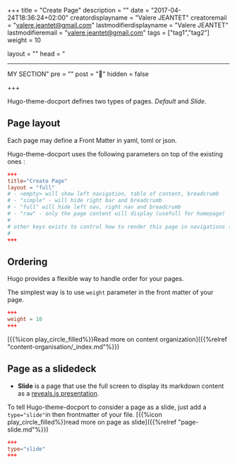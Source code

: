 +++
title = "Create Page"
description = ""
date = "2017-04-24T18:36:24+02:00"
creatordisplayname = "Valere JEANTET"
creatoremail = "valere.jeantet@gmail.com"
lastmodifierdisplayname = "Valere JEANTET"
lastmodifieremail = "valere.jeantet@gmail.com"
tags = ["tag1","tag2"]
weight = 10

layout = ""
head = "<hr/>MY SECTION"
pre = ""
post = "👋"
hidden = false

+++


Hugo-theme-docport defines two types of pages. _Default_ and _Slide_.

## Page layout
Each page may define a Front Matter in yaml, toml or json.

Hugo-theme-docport uses the following parameters on top of the existing ones :

```toml
+++
title="Create Page"
layout = "full"
# - <empty> will show left navigation, table of content, breadcrumb 
# - "simple" - will hide right bar and breadcrumb 
# - "full" will hide left nav, right nav and breadcrumb
# - "raw" - only the page content will display (usefull for homepage)
#
# other keys exists to control how to render this page in navigations (see "Navigation Appearance")
#
+++
```

## Ordering

Hugo provides a flexible way to handle order for your pages.

The simplest way is to use `weight` parameter in the front matter of your page. 

```toml
+++
weight = 10
+++
```

[{{%icon play_circle_filled%}}Read more on content organization]({{%relref "content-organisation/_index.md"%}})

## Page as a slidedeck
* **Slide** is a page that use the full screen to display its markdown content as a [reveals.js presentation](http://lab.hakim.se/reveal-js/).

To tell Hugo-theme-docport to consider a page as a slide, just add a `type="slide"`in then frontmatter of your file. [{{%icon play_circle_filled%}}read more on page as slide]({{%relref "page-slide.md"%}})

```toml
+++
type="slide"
+++
```




